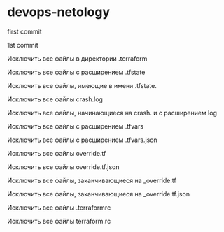 # devops-netology

first commit

1st commit

Исключить все файлы в директории .terraform

Исключить все файлы с расширением .tfstate

Исключить все файлы, имеющие в имени .tfstate.

Исключить все файлы crash.log

Исключить все файлы, начинающиеся на crash. и с расширением log

Исключить все файлы с расширением .tfvars

Исключить все файлы с расширением .tfvars.json

Исключить все файлы override.tf

Исключить все файлы override.tf.json

Исключить все файлы, заканчивающиеся на _override.tf

Исключить все файлы, заканчивающиеся на _override.tf.json

Исключить все файлы .terraformrc

Исключить все файлы terraform.rc
